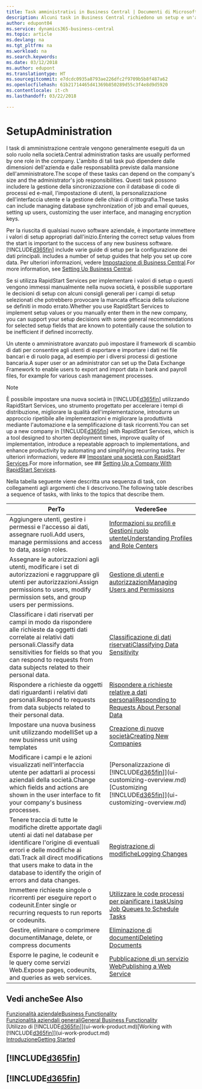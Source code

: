 ```yaml
---
title: Task amministrativi in Business Central | Documenti di Microsoft
description: Alcuni task in Business Central richiedono un setup e un'amministrazione centrale. In questa sezione, viene fornita una descrizione di tali task e informazioni su come utilizzarli.
author: edupont04
ms.service: dynamics365-business-central
ms.topic: article
ms.devlang: na
ms.tgt_pltfrm: na
ms.workload: na
ms.search.keywords: 
ms.date: 03/12/2018
ms.author: edupont
ms.translationtype: HT
ms.sourcegitcommit: e7dcdc0935a8793ae226dfc2f9709b5b8f487a62
ms.openlocfilehash: 61b21714465d41369b850289d55c3f4e8d9d5920
ms.contentlocale: it-ch
ms.lasthandoff: 03/22/2018

---
```

# <a name="administration"></a><span data-ttu-id="25ee4-104">Setup</span><span class="sxs-lookup"><span data-stu-id="25ee4-104">Administration</span></span>
<span data-ttu-id="25ee4-105">I task di amministrazione centrale vengono generalmente eseguiti da un solo ruolo nella società.</span><span class="sxs-lookup"><span data-stu-id="25ee4-105">Central administration tasks are usually performed by one role in the company.</span></span> <span data-ttu-id="25ee4-106">L'ambito di tali task può dipendere dalle dimensioni dell'azienda e dalle responsabilità previste dalla mansione dell'amministratore.</span><span class="sxs-lookup"><span data-stu-id="25ee4-106">The scope of these tasks can depend on the company's size and the administrator's job responsibilities.</span></span> <span data-ttu-id="25ee4-107">Questi task possono includere la gestione della sincronizzazione con il database di code di processi ed e-mail, l'impostazione di utenti, la personalizzazione dell'interfaccia utente e la gestione delle chiavi di crittografia.</span><span class="sxs-lookup"><span data-stu-id="25ee4-107">These tasks can include managing database synchronization of job and email queues, setting up users, customizing the user interface, and managing encryption keys.</span></span>  

<span data-ttu-id="25ee4-108">Per la riuscita di qualsiasi nuovo software aziendale, è importante immettere i valori di setup appropriati dall'inizio.</span><span class="sxs-lookup"><span data-stu-id="25ee4-108">Entering the correct setup values from the start is important to the success of any new business software.</span></span> [!INCLUDE[d365fin](includes/d365fin_md.md)]<span data-ttu-id="25ee4-109"> include varie guide di setup per la configurazione dei dati principali.</span><span class="sxs-lookup"><span data-stu-id="25ee4-109"> includes a number of setup guides that help you set up core data.</span></span> <span data-ttu-id="25ee4-110">Per ulteriori informazioni, vedere [Impostazione di Business Central](setup.md).</span><span class="sxs-lookup"><span data-stu-id="25ee4-110">For more information, see [Setting Up Business Central](setup.md).</span></span>

<span data-ttu-id="25ee4-111">Se si utilizza RapidStart Services per implementare i valori di setup o questi vengono immessi manualmente nella nuova società, è possibile supportare le decisioni di setup con alcuni consigli generali per i campi di setup selezionati che potrebbero provocare la mancata efficacia della soluzione se definiti in modo errato.</span><span class="sxs-lookup"><span data-stu-id="25ee4-111">Whether you use RapidStart Services to implement setup values or you manually enter them in the new company, you can support your setup decisions with some general recommendations for selected setup fields that are known to potentially cause the solution to be inefficient if defined incorrectly.</span></span>  

<span data-ttu-id="25ee4-112">Un utente o amministratore avanzato può impostare il framework di scambio di dati per consentire agli utenti di esportare e importare i dati nei file bancari e di ruolo paga, ad esempio per i diversi processi di gestione bancaria.</span><span class="sxs-lookup"><span data-stu-id="25ee4-112">A super user or an administrator can set up the Data Exchange Framework to enable users to export and import data in bank and payroll files, for example for various cash management processes.</span></span>

> [!NOTE]
> <span data-ttu-id="25ee4-113">È possibile impostare una nuova società in [!INCLUDE[d365fin](includes/d365fin_md.md)] utilizzando RapidStart Services, uno strumento progettato per accelerare i tempi di distribuzione, migliorare la qualità dell'implementazione, introdurre un approccio ripetibile alle implementazioni e migliorare la produttività mediante l'automazione e la semplificazione di task ricorrenti.</span><span class="sxs-lookup"><span data-stu-id="25ee4-113">You can set up a new company in [!INCLUDE[d365fin](includes/d365fin_md.md)] with RapidStart Services, which is a tool designed to shorten deployment times, improve quality of implementation, introduce a repeatable approach to implementations, and enhance productivity by automating and simplifying recurring tasks.</span></span> <span data-ttu-id="25ee4-114">Per ulteriori informazioni, vedere ## [Impostare una società con RapidStart Services](admin-set-up-a-company-with-rapidstart.md).</span><span class="sxs-lookup"><span data-stu-id="25ee4-114">For more information, see ## [Setting Up a Company With RapidStart Services](admin-set-up-a-company-with-rapidstart.md).</span></span>

<span data-ttu-id="25ee4-115">Nella tabella seguente viene descritta una sequenza di task, con collegamenti agli argomenti che li descrivono.</span><span class="sxs-lookup"><span data-stu-id="25ee4-115">The following table describes a sequence of tasks, with links to the topics that describe them.</span></span>   

|<span data-ttu-id="25ee4-116">**Per**</span><span class="sxs-lookup"><span data-stu-id="25ee4-116">**To**</span></span>|<span data-ttu-id="25ee4-117">**Vedere**</span><span class="sxs-lookup"><span data-stu-id="25ee4-117">**See**</span></span>|  
|------------|-------------|  
|<span data-ttu-id="25ee4-118">Aggiungere utenti, gestire i permessi e l'accesso ai dati, assegnare ruoli.</span><span class="sxs-lookup"><span data-stu-id="25ee4-118">Add users, manage permissions and access to data, assign roles.</span></span>|[<span data-ttu-id="25ee4-119">Informazioni su profili e Gestioni ruolo utente</span><span class="sxs-lookup"><span data-stu-id="25ee4-119">Understanding Profiles and Role Centers</span></span>](admin-users-profiles-roles.md)|  
|<span data-ttu-id="25ee4-120">Assegnare le autorizzazioni agli utenti, modificare i set di autorizzazioni e raggruppare gli utenti per autorizzazioni.</span><span class="sxs-lookup"><span data-stu-id="25ee4-120">Assign permissions to users, modify permission sets, and group users per permissions.</span></span>|[<span data-ttu-id="25ee4-121">Gestione di utenti e autorizzazioni</span><span class="sxs-lookup"><span data-stu-id="25ee4-121">Managing Users and Permissions</span></span>](ui-how-users-permissions.md)|
|<span data-ttu-id="25ee4-122">Classificare i dati riservati per campi in modo da rispondere alle richieste da oggetti dati correlate ai relativi dati personali.</span><span class="sxs-lookup"><span data-stu-id="25ee4-122">Classify data sensitivities for fields so that you can respond to requests from data subjects related to their personal data.</span></span>|[<span data-ttu-id="25ee4-123">Classificazione di dati riservati</span><span class="sxs-lookup"><span data-stu-id="25ee4-123">Classifying Data Sensitivity</span></span>](admin-classifying-data-sensitivity.md)|
|<span data-ttu-id="25ee4-124">Rispondere a richieste da oggetti dati riguardanti i relativi dati personali.</span><span class="sxs-lookup"><span data-stu-id="25ee4-124">Respond to requests from data subjects related to their personal data.</span></span>|[<span data-ttu-id="25ee4-125">Rispondere a richieste relative a dati personali</span><span class="sxs-lookup"><span data-stu-id="25ee4-125">Responding to Requests About Personal Data</span></span>](admin-responding-to-requests-about-personal-data.md)|
|<span data-ttu-id="25ee4-126">Impostare una nuova business unit utilizzando modelli</span><span class="sxs-lookup"><span data-stu-id="25ee4-126">Set up a new business unit using templates</span></span>|[<span data-ttu-id="25ee4-127">Creazione di nuove società</span><span class="sxs-lookup"><span data-stu-id="25ee4-127">Creating New Companies</span></span>](about-new-company.md)|
|<span data-ttu-id="25ee4-128">Modificare i campi e le azioni visualizzati nell'interfaccia utente per adattarli ai processi aziendali della società.</span><span class="sxs-lookup"><span data-stu-id="25ee4-128">Change which fields and actions are shown in the user interface to fit your company's business processes.</span></span> |<span data-ttu-id="25ee4-129">[Personalizzazione di [!INCLUDE[d365fin](includes/d365fin_md.md)]](ui-customizing-overview.md)</span><span class="sxs-lookup"><span data-stu-id="25ee4-129">[Customizing [!INCLUDE[d365fin](includes/d365fin_md.md)]](ui-customizing-overview.md)</span></span> |
|<span data-ttu-id="25ee4-130">Tenere traccia di tutte le modifiche dirette apportate dagli utenti ai dati nel database per identificare l'origine di eventuali errori e delle modifiche ai dati.</span><span class="sxs-lookup"><span data-stu-id="25ee4-130">Track all direct modifications that users make to data in the database to identify the origin of errors and data changes.</span></span>|[<span data-ttu-id="25ee4-131">Registrazione di modifiche</span><span class="sxs-lookup"><span data-stu-id="25ee4-131">Logging Changes</span></span>](across-log-changes.md)|  
|<span data-ttu-id="25ee4-132">Immettere richieste singole o ricorrenti per eseguire report o codeunit.</span><span class="sxs-lookup"><span data-stu-id="25ee4-132">Enter single or recurring requests to run reports or codeunits.</span></span>|[<span data-ttu-id="25ee4-133">Utilizzare le code processi per pianificare i task</span><span class="sxs-lookup"><span data-stu-id="25ee4-133">Using Job Queues to Schedule Tasks</span></span>](admin-job-queues-schedule-tasks.md)|  
|<span data-ttu-id="25ee4-134">Gestire, eliminare o comprimere documenti</span><span class="sxs-lookup"><span data-stu-id="25ee4-134">Manage, delete, or compress documents</span></span>|[<span data-ttu-id="25ee4-135">Eliminazione di documenti</span><span class="sxs-lookup"><span data-stu-id="25ee4-135">Deleting Documents</span></span>](admin-manage-documents.md)|  
|<span data-ttu-id="25ee4-136">Esporre le pagine, le codeunit e le query come servizi Web.</span><span class="sxs-lookup"><span data-stu-id="25ee4-136">Expose pages, codeunits, and queries as web services.</span></span>|[<span data-ttu-id="25ee4-137">Pubblicazione di un servizio Web</span><span class="sxs-lookup"><span data-stu-id="25ee4-137">Publishing a Web Service</span></span>](across-how-publish-web-service.md)|

## <a name="see-also"></a><span data-ttu-id="25ee4-138">Vedi anche</span><span class="sxs-lookup"><span data-stu-id="25ee4-138">See Also</span></span>
[<span data-ttu-id="25ee4-139">Funzionalità aziendale</span><span class="sxs-lookup"><span data-stu-id="25ee4-139">Business Functionality</span></span>](across-business-functionality.md)  
[<span data-ttu-id="25ee4-140">Funzionalità aziendali generali</span><span class="sxs-lookup"><span data-stu-id="25ee4-140">General Business Functionality</span></span>](ui-across-business-areas.md)  
<span data-ttu-id="25ee4-141">[Utilizzo di [!INCLUDE[d365fin](includes/d365fin_md.md)]](ui-work-product.md)</span><span class="sxs-lookup"><span data-stu-id="25ee4-141">[Working with [!INCLUDE[d365fin](includes/d365fin_md.md)]](ui-work-product.md)</span></span>  
[<span data-ttu-id="25ee4-142">Introduzione</span><span class="sxs-lookup"><span data-stu-id="25ee4-142">Getting Started</span></span>](product-get-started.md)  

## [!INCLUDE[d365fin](includes/free_trial_md.md)]  
## [!INCLUDE[d365fin](includes/training_link_md.md)]

